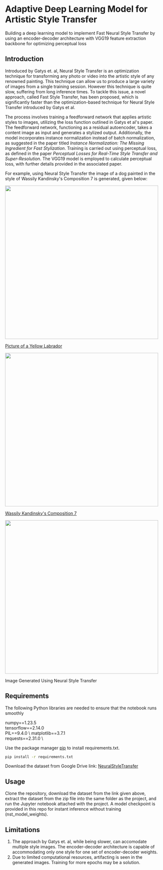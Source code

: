 # Adaptive Deep Learning Model for Artistic Style Transfer

Building a deep learning model to implement Fast Neural Style Transfer by using an encoder-decoder architecture with VGG19 feature extraction backbone for optimizing perceptual loss

## Introduction

Introduced by Gatys et. al, Neural Style Transfer is an optimization technique for transforming any photo or video into the artistic style of any renowned painting. This technique can allow us to produce a large variety of images from a single training session. However this technique is quite slow, suffering from long inference times. To tackle this issue, a novel approach, called Fast Style Transfer, has been proposed, which is significantly faster than the optimization-based technique for Neural Style Transfer introduced by Gatys et al. 

The process involves training a feedforward network that applies artistic styles to images, utilizing the loss function outlined in Gatys et al's paper. The feedforward network, functioning as a residual autoencoder, takes a content image as input and generates a stylized output. Additionally, the model incorporates instance normalization instead of batch normalization, as suggested in the paper titled *Instance Normalization: The Missing Ingredient for Fast Stylization*. Training is carried out using perceptual loss, as defined in the paper *Perceptual Losses for Real-Time Style Transfer and Super-Resolution*. The VGG19 model is employed to calculate perceptual loss, with further details provided in the associated paper.

For example, using Neural Style Transfer the image of a dog painted in the style of Wassily Kandinsky's Composition 7 is generated, given below:

<img src="https://storage.googleapis.com/download.tensorflow.org/example_images/YellowLabradorLooking_new.jpg" width="500px"/>

[Picture of a Yellow Labrador](https://commons.wikimedia.org/wiki/File:YellowLabradorLooking_new.jpg)

<img src="https://storage.googleapis.com/download.tensorflow.org/example_images/Vassily_Kandinsky%2C_1913_-_Composition_7.jpg" width="500px"/>

[Wassily Kandinsky's Composition 7](https://commons.wikimedia.org/wiki/File:Vassily_Kandinsky,_1913_-_Composition_7.jpg)

<img src="https://tensorflow.org/tutorials/generative/images/stylized-image.png" style="width: 500px;"/>

Image Generated Using Neural Style Transfer

## Requirements

The following Python libraries are needed to ensure that the notebook runs smoothly

numpy==1.23.5 \
tensorflow==2.14.0 \
PIL==9.4.0 \ 
matplotlib==3.7.1 \
requests==2.31.0 \

Use the package manager [pip](https://pip.pypa.io/en/stable/) to install requirements.txt.

```bash
pip install -r requirements.txt
```

Download the dataset from Google Drive link: [NeuralStyleTransfer](https://drive.google.com/file/d/15IF18bDscAVg8eAta6PGtKYmLEta-Ofd/view?usp=sharing)

## Usage

Clone the repository, download the dataset from the link given above, extract the dataset from the zip file into the same folder as the project, and run the Jupyter notebook attached with the project. A model checkpoint is provided in this repo for instant inference without training (nst_model_weights).

## Limitations

1) The approach by Gatys et. al, while being slower, can accomodate multiple style images. The encoder-decoder architecture is capable of accommodating only one style for one set of encoder-decoder weights.
2) Due to limited computational resources, artifacting is seen in the generated images. Training for more epochs may be a solution.

